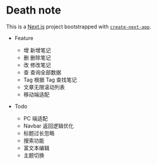 # Death note

This is a [Next.js](https://nextjs.org/) project bootstrapped with [`create-next-app`](https://github.com/vercel/next.js/tree/canary/packages/create-next-app).

- Feature

  - 增 新增笔记
  - 删 删除笔记
  - 改 修改笔记
  - 查 查询全部数据
  - Tag 根据 Tag 查找笔记
  - 文章无限滚动列表
  - 移动端适配

- Todo
  - PC 端适配
  - Navbar 返回逻辑优化
  - 标题过长忽略
  - 搜索功能
  - 富文本编辑
  - 主题切换
